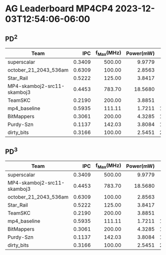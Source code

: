 # AG Leaderboard MP4CP4 2023-12-03T12:54:06-06:00


## PD<sup>2</sup>
|Team|IPC|f<sub>Max</sub>(MHz)|Power(mW)|Delay(ps)|PD<sup>2</sup>|
|---|--:|--:|--:|--:|--:|
|superscalar|0.3409|500.00|9.9779|1688108000|28.43|
|october_21_2043_536am|0.6309|100.00|2.8563|4560830000|59.41|
|Star_Rail|0.5222|125.00|3.8417|4407656000|74.63|
|MP4-skamboj2-src11-skamboj3|0.4453|783.70|18.5680|2093287000|81.36|
|TeamSKC|0.2190|200.00|3.8851|6568305000|167.61|
|mp4_baseline|0.5935|111.11|1.7211|11077659000|211.20|
|BitMappers|0.3061|200.00|4.3285|11932650000|616.32|
|Purdy-Szn|0.1137|142.03|3.8084|17821922000|1209.64|
|dirty_bits|0.3166|100.00|2.5451|23076660000|1355.35|

## PD<sup>3</sup>
|Team|IPC|f<sub>Max</sub>(MHz)|Power(mW)|Delay(ps)|PD<sup>3</sup>|
|---|--:|--:|--:|--:|--:|
|superscalar|0.3409|500.00|9.9779|1688108000|48.00|
|MP4-skamboj2-src11-skamboj3|0.4453|783.70|18.5680|2093287000|170.31|
|october_21_2043_536am|0.6309|100.00|2.8563|4560830000|270.98|
|Star_Rail|0.5222|125.00|3.8417|4407656000|328.96|
|TeamSKC|0.2190|200.00|3.8851|6568305000|1100.92|
|mp4_baseline|0.5935|111.11|1.7211|11077659000|2339.64|
|BitMappers|0.3061|200.00|4.3285|11932650000|7354.38|
|Purdy-Szn|0.1137|142.03|3.8084|17821922000|21558.07|
|dirty_bits|0.3166|100.00|2.5451|23076660000|31276.99|
